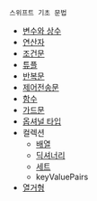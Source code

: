     스위프트 기초 문법

+ [변수와 상수](https://github.com/ksy1342/iOS-Study/blob/main/Swift%20Basic/Syntax/variable.md)
+ [연산자](https://github.com/ksy1342/iOS-Study/blob/main/Swift%20Basic/Syntax/ex_operator.md)
+ [조건문](https://github.com/ksy1342/iOS-Study/blob/main/Swift%20Basic/Syntax/if_switch.md)
+ [튜플](https://github.com/ksy1342/iOS-Study/blob/main/Swift%20Basic/Syntax/Tuple.md)
+ [반복문](https://github.com/ksy1342/iOS-Study/blob/main/Swift%20Basic/Syntax/Loops.md)
+ [제어전송문](https://github.com/ksy1342/iOS-Study/blob/main/Swift%20Basic/Syntax/control.md)
+ [함수](https://github.com/ksy1342/iOS-Study/blob/main/Swift%20Basic/Syntax/function.md)
+ [가드문](https://github.com/ksy1342/iOS-Study/blob/main/Swift%20Basic/Syntax/guard.md)
+ [옵셔널 타입](https://github.com/ksy1342/iOS-Study/blob/main/Swift%20Basic/Syntax/Optional.md)
+ 컬렉션
    * [배열](https://github.com/ksy1342/iOS-Study/blob/main/Swift%20Basic/Syntax/array.md)
    * [딕셔너리](https://github.com/ksy1342/iOS-Study/blob/main/Swift%20Basic/Syntax/dictionary.md)
    * [세트](https://github.com/ksy1342/iOS-Study/blob/main/Swift%20Basic/Syntax/set.md)
    * keyValuePairs
+ [열거형](https://github.com/ksy1342/iOS-Study/blob/main/Swift%20Basic/Syntax/enum.md)